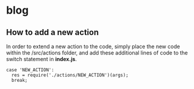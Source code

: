 # blog
## How to add a new action

In order to extend a new action to the code, simply place the new code within the /src/actions folder, and add these additional lines of code to the switch statement in **index.js**.

```
case 'NEW_ACTION':
  res = require('./actions/NEW_ACTION')(args);
  break;
```

